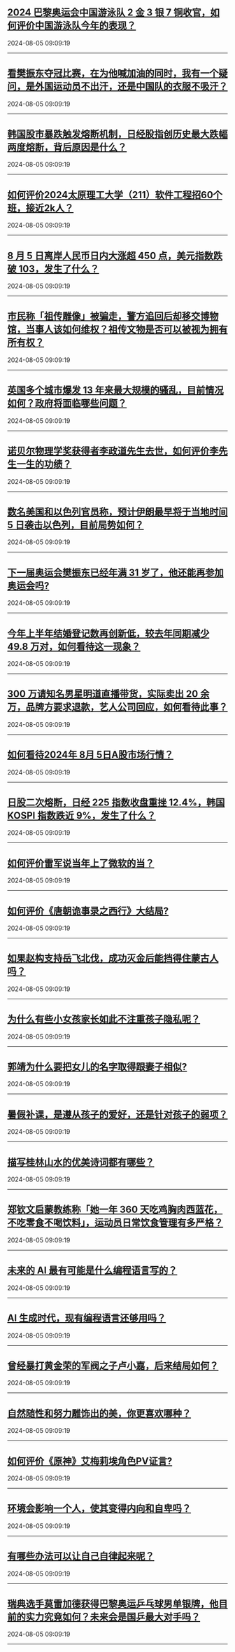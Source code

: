 ## [2024 巴黎奥运会中国游泳队 2 金 3 银 7 铜收官，如何评价中国游泳队今年的表现？](https://www.zhihu.com/question/663462304)

2024-08-05 09:09:19

---
## [看樊振东夺冠比赛，在为他喊加油的同时，我有一个疑问，是外国运动员不出汗，还是中国队的衣服不吸汗？](https://www.zhihu.com/question/663449911)

2024-08-05 09:09:19

---
## [韩国股市暴跌触发熔断机制，日经股指创历史最大跌幅两度熔断，背后原因是什么？](https://www.zhihu.com/question/663484038)

2024-08-05 09:09:19

---
## [如何评价2024太原理工大学（211）软件工程招60个班，接近2k人？](https://www.zhihu.com/question/663179975)

2024-08-05 09:09:19

---
## [8 月 5 日离岸人民币日内大涨超 450 点，美元指数跌破 103，发生了什么？](https://www.zhihu.com/question/663487591)

2024-08-05 09:09:19

---
## [市民称「祖传雕像」被骗走，警方追回后却移交博物馆，当事人该如何维权？祖传文物是否可以被视为拥有所有权？](https://www.zhihu.com/question/662977751)

2024-08-05 09:09:19

---
## [英国多个城市爆发 13 年来最大规模的骚乱，目前情况如何？政府将面临哪些问题？](https://www.zhihu.com/question/663484352)

2024-08-05 09:09:19

---
## [诺贝尔物理学奖获得者李政道先生去世，如何评价李先生一生的功绩？](https://www.zhihu.com/question/663505241)

2024-08-05 09:09:19

---
## [数名美国和以色列官员称，预计伊朗最早将于当地时间 5 日袭击以色列，目前局势如何？](https://www.zhihu.com/question/663485994)

2024-08-05 09:09:19

---
## [下一届奥运会樊振东已经年满 31 岁了，他还能再参加奥运会吗?](https://www.zhihu.com/question/663340786)

2024-08-05 09:09:19

---
## [今年上半年结婚登记数再创新低，较去年同期减少 49.8 万对，如何看待这一现象？](https://www.zhihu.com/question/663487546)

2024-08-05 09:09:19

---
## [300 万请知名男星明道直播带货，实际卖出 20 余万，品牌方要求退款，艺人公司回应，如何看待此事？](https://www.zhihu.com/question/663445397)

2024-08-05 09:09:19

---
## [如何看待2024年 8月 5日A股市场行情？](https://www.zhihu.com/question/663325618)

2024-08-05 09:09:19

---
## [日股二次熔断，日经 225 指数收盘重挫 12.4%，韩国 KOSPI 指数跌近 9%，发生了什么？](https://www.zhihu.com/question/663486533)

2024-08-05 09:09:19

---
## [如何评价雷军说当年上了微软的当？](https://www.zhihu.com/question/662041060)

2024-08-05 09:09:19

---
## [如何评价《唐朝诡事录之西行》大结局?](https://www.zhihu.com/question/663428901)

2024-08-05 09:09:19

---
## [如果赵构支持岳飞北伐，成功灭金后能挡得住蒙古人吗？](https://www.zhihu.com/question/496923255)

2024-08-05 09:09:19

---
## [为什么有些小女孩家长如此不注重孩子隐私呢？](https://www.zhihu.com/question/663274563)

2024-08-05 09:09:19

---
## [郭靖为什么要把女儿的名字取得跟妻子相似?](https://www.zhihu.com/question/663010778)

2024-08-05 09:09:19

---
## [暑假补课，是遵从孩子的爱好，还是针对孩子的弱项？](https://www.zhihu.com/question/661016938)

2024-08-05 09:09:19

---
## [描写桂林山水的优美诗词都有哪些？](https://www.zhihu.com/question/663380510)

2024-08-05 09:09:19

---
## [郑钦文启蒙教练称「她一年 360 天吃鸡胸肉西蓝花，不吃零食不喝饮料」，运动员日常饮食管理有多严格？](https://www.zhihu.com/question/663414544)

2024-08-05 09:09:19

---
## [未来的 AI 最有可能是什么编程语言写的？](https://www.zhihu.com/question/30277903)

2024-08-05 09:09:19

---
## [AI 生成时代，现有编程语言还够用吗？](https://www.zhihu.com/question/661343995)

2024-08-05 09:09:19

---
## [曾经暴打黄金荣的军阀之子卢小嘉，后来结局如何？](https://www.zhihu.com/question/456962291)

2024-08-05 09:09:19

---
## [自然随性和努力雕饰出的美，你更喜欢哪种？](https://www.zhihu.com/question/661994085)

2024-08-05 09:09:19

---
## [如何评价《原神》艾梅莉埃角色PV证言?](https://www.zhihu.com/question/663497029)

2024-08-05 09:09:19

---
## [环境会影响一个人，使其变得内向和自卑吗？](https://www.zhihu.com/question/662864249)

2024-08-05 09:09:19

---
## [有哪些办法可以让自己自律起来呢？](https://www.zhihu.com/question/662849066)

2024-08-05 09:09:19

---
## [瑞典选手莫雷加德获得巴黎奥运乒乓球男单银牌，他目前的实力究竟如何？未来会是国乒最大对手吗？](https://www.zhihu.com/question/663450615)

2024-08-05 09:09:19

---
